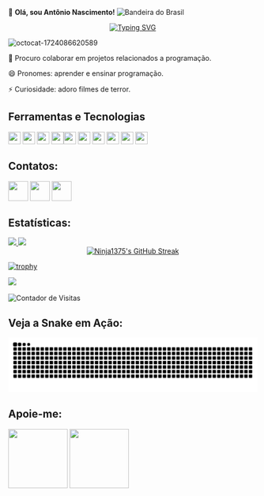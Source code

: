 👋 **Olá, sou Antônio Nascimento!** <img src="https://upload.wikimedia.org/wikipedia/commons/0/05/Flag_of_Brazil.svg" alt="Bandeira do Brasil" width="30" />


<!-- Typing SVG by DenverCoder1 - https://github.com/DenverCoder1/readme-typing-svg -->
<div align=center>
  <a href="https://git.io/typing-svg"><img src="https://readme-typing-svg.demolab.com?font=+JetBrains+Mono+&pause=1000&color=D2183B&center=true&width=440&height=45&lines=Estou+interessado+em+mostrar...;Meus+conhecimentos+em+programação...;E+aprender+também." alt="Typing SVG" /></a>
</div>

![octocat-1724086620589](https://github.com/user-attachments/assets/01ddd80e-2f91-4731-97d8-b4243ce8b656)

💞️ Procuro colaborar em projetos relacionados a programação.

😄 Pronomes: aprender e ensinar programação.

⚡ Curiosidade: adoro filmes de terror.

 ## Ferramentas e Tecnologias 

<img loading="lazy" src="https://simpleicons.org/icons/html5.svg" width="25" height="25"/> <img loading="lazy" src="https://simpleicons.org/icons/css3.svg" width="25" height="25"/> <img loading="lazy" src="https://simpleicons.org/icons/javascript.svg" width="25" height="25"/> <img loading="lazy" src="https://simpleicons.org/icons/python.svg" width="25" height="25"/><img loading="lazy" src="https://simpleicons.org/icons/sqlite.svg" width="25" height="25"/> <img loading="lazy" src="https://simpleicons.org/icons/typescript.svg" width="25" height="25"/>
<img loading="lazy" src="https://simpleicons.org/icons/github.svg" width="25" height="25"/> <img loading="lazy" src="https://simpleicons.org/icons/android.svg" width="25" height="25"/>
<img loading="lazy" src="https://simpleicons.org/icons/markdown.svg" width="25" height="25"/> <img loading="lazy" src="https://simpleicons.org/icons/canva.svg" width="25" height="25"/>

## Contatos: 

<a href="https://www.youtube.com/channel/UCvUtyzVxB5LcIPccivbS0pQ" target="_blank"><img loading="lazy" src="https://simpleicons.org/icons/youtube.svg" width="40" height="40"></a> <a href = "mailto:antonioninjaa75@gmail.com"><img loading="lazy" src="https://simpleicons.org/icons/gmail.svg" width="40" height="40"></a> <a href="https://programartudo.blogspot.com" target="_blank"><img loading="lazy" src="https://simpleicons.org/icons/blogger.svg" width="40" height="40"></a>

## Estatísticas:

<div>
<a href="https://github.com/Ninja1375">
<img loading="lazy" height="180em" src="https://github-readme-stats.vercel.app/api/top-langs/?username=Ninja1375&layout=compact&langs_count=7&theme=dracula"/>
<img loading="lazy" height="180em" src="https://github-readme-stats.vercel.app/api?username=Ninja1375&show_icons=true&theme=dracula&include_all_commits=true&count_private=true"/>
</div>

<div align=center>
  <a href="https://git.io/streak-stats">
    <img alt="Ninja1375's GitHub Streak" src="https://streak-stats.demolab.com?user=Ninja1375&theme=neon-dark" /></a>
</div>

 
[![trophy](https://github-profile-trophy.vercel.app/?username=Ninja1375)](https://github.com/ryo-ma/github-profile-trophy)

<a href="https://www.github.com/Ninja1375" target="_blank" rel="noreferrer"><img
src="https://img.shields.io/github/followers/Ninja1375?logo=github&style=for-the-badge&color=0891b2&labelColor=1c1917" /></a>

![Contador de Visitas](https://hits.seeyoufarm.com/api/count/incr/badge.svg?url=https://github.com/Ninja1375/Ninja1375&count_bg=%2379C83D&title_bg=%23555555&icon=&icon_color=%23E7E7E7&title=visitas&edge_flat=false)

## Veja a Snake em Ação:

![Snake animation](https://github.com/ninja1375/ninja1375/blob/output/github-contribution-grid-snake.svg)

## Apoie-me:
<a href="https://buymeacoffee.com/antonio13" target="_blank"><img loading="lazy" src="https://img.buymeacoffee.com/button-api/?text=Buy%20me%20a%20coffee&emoji=&slug=seu_nome_de_usuario&button_colour=FFDD00&font_colour=000000&font_family=Cookie&outline_colour=000000&coffee_colour=ffffff" width="120" height="120"></a>  <a href="https://www.paypal.com/donate/?hosted_button_id=DN574F28FYUNG" target="_blank"><img loading="lazy" src="https://upload.wikimedia.org/wikipedia/commons/b/b5/PayPal.svg" width="120" height="120"></a>

